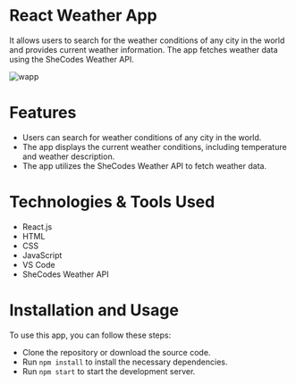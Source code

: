 # React Weather App
 It allows users to search for the weather conditions of any city in the world and provides current weather information. The app fetches weather data using the SheCodes Weather API.

![wapp](https://github.com/user-attachments/assets/aebb9ebb-c0af-4b0f-aea1-b7b8605a9d6f)

# Features
- Users can search for weather conditions of any city in the world.
- The app displays the current weather conditions, including temperature and weather description.
- The app utilizes the SheCodes Weather API to fetch weather data.

# Technologies & Tools Used
- React.js
- HTML
- CSS
- JavaScript
- VS Code
- SheCodes Weather API

# Installation and Usage

To use this app, you can follow these steps:

- Clone the repository or download the source code.
- Run  `npm install` to install the necessary dependencies.
- Run `npm start` to start the development server.




